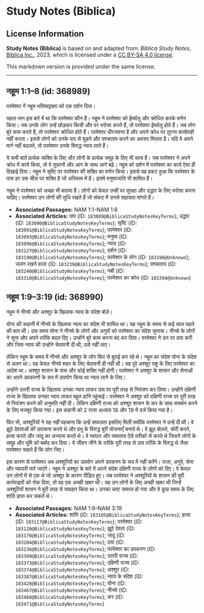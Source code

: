 # Study Notes (Biblica)

## License Information

**Study Notes (Biblica)** is based on and adapted from: _Biblica Study Notes_, [Biblica Inc.](https://www.biblica.com/), 2023, which is licensed under a [CC BY-SA 4.0 license](https://creativecommons.org/licenses/by-sa/4.0/legalcode.en).

This markdown version is provided under the same license.



--------------------------------

## नहूम 1:1–8 (id: 368989)

परमेश्वर नें नहूम भविष्यद्वक्ता को एक दर्शन दिया।

पहला भाग इस बारे में था कि परमेश्वर कौन हैं। नहूम ने परमेश्वर को ईर्ष्यालु और क्रोधित करके वर्णन किया। जब उनके लोग उन्हें छोड़कर किसी और पर भरोसा करते हैं, तो परमेश्वर ईर्ष्यालु होते हैं। जब लोग बुरे काम करते हैं, तो परमेश्वर क्रोधित होते हैं। परमेश्‍वर धीरजवन्त है और अपने क्रोध पर तुरन्त कार्यवाही नहीं करता। इससे लोगों को उनके पाप से मुड़ने और पश्चाताप करने का अवसर मिलता है। यदि वे अपने मार्ग नहीं बदलते, तो परमेश्वर उनके विरुद्ध न्याय लाते हैं।

ये सभी बातें प्रत्येक व्यक्ति के लिए और लोगों के प्रत्येक समूह के लिए भी सत्य हैं। जब परमेश्वर ने अपने क्रोध में कार्य किया, तो वे तूफानों और आग के साथ आगे बढ़े। नहूम को दर्शन में परमेश्वर का कार्य ऐसा ही दिखाई दिया। नहूम ने सृष्टि पर परमेश्वर की शक्ति का वर्णन किया। इससे यह प्रकट हुआ कि परमेश्वर के पास हर उस चीज़ पर शक्ति है जो अस्तित्व में है। इसमें मनुष्यजाति भी शामिल हैं।

नहूम ने परमेश्वर को अच्छा भी बताया हैं। लोगों को केवल उन्हीं पर सुरक्षा और उद्धार के लिए भरोसा करना चाहिए। परमेश्वर उन लोगों की सुधि रखते हैं जो संकट में उनसे सहायता मांगते हैं।

* **Associated Passages:** NAM 1:1–NAM 1:8
* **Associated Articles:** पाप (ID: `183089@BiblicaStudyNotesKeyTerms`); उद्धार (ID: `183090@BiblicaStudyNotesKeyTerms`); सृष्टि (ID: `183091@BiblicaStudyNotesKeyTerms`); परमेश्वर (ID: `183093@BiblicaStudyNotesKeyTerms`); मनुष्य (ID: `183096@BiblicaStudyNotesKeyTerms`); न्याय  (ID: `183127@BiblicaStudyNotesKeyTerms`); दर्शन (ID: `183190@BiblicaStudyNotesKeyTerms`); परमेश्वर के लोग  (ID: `183196@Unknown`); जलन रखने वाला  (ID: `183239@BiblicaStudyNotesKeyTerms`); पश्चाताप (ID: `183240@BiblicaStudyNotesKeyTerms`); नबी (ID: `183310@BiblicaStudyNotesKeyTerms`); परमेश्वर का क्रोध  (ID: `183394@Unknown`)

## नहूम 1:9–3:19 (id: 368990)

नहूम ने नीनवे और अश्शूर के खिलाफ न्याय के संदेश बोले।

योना की कहानी में नीनवे के खिलाफ न्याय का संदेश भी शामिल था। यह नहूम के समय से कई साल पहले की बात थी। उस समय योना ने नीनवे के लोगों और अगुवों को परमेश्वर का संदेश सुनाया। नीनवे के लोगों ने सुना और अपने तरीके बदल दिए। उन्होंने बुरे काम करना बंद कर दिया। परमेश्वर ने उन पर दया करी और जिस न्याय की उन्होंने चेतावनी दी थी, उसे नहीं लाए।

लेकिन नहूम के समय में नीनवे और अश्शूर के लोग फिर से बुराई कर रहे थे। नहूम का संदेश योना के संदेश से अलग था। यह केवल नीनवे शहर के लिए चेतावनी ही नहीं थी। यह पूरे अश्शूर राष्ट्र के लिए परमेश्वर का आदेश था। अश्शूर शासन के पास और कोई शक्ति नहीं होगी। परमेश्वर ने अश्शूर के शासन और सेनाओं का अपने उपकरणों के रूप में उपयोग किया था न्याय लाने के लिए।

उन्होंने उत्तरी राज्य के खिलाफ उनका न्याय लाकर उस पर पूरी तरह से नियंत्रण कर लिया। उन्होंने दक्षिणी राज्य के खिलाफ उनका न्याय लाकर बहुत हानि पहुंचाई। परमेश्वर ने अश्शूर को दक्षिणी राज्य पर पूरी तरह से नियंत्रण करने की अनुमति नहीं दी। लेकिन दक्षिणी राज्य को अश्शूर शासन के कर के साथ समर्थन करने के लिए मजबूर किया गया। इस कहानी को 2 राजा अध्याय 18 और 19 में दर्ज किया गया है।

फिर भी, अश्शूरियों ने यह नहीं पहचाना कि उन्हें सफलता इसलिए मिली क्योंकि परमेश्वर ने उन्हें दी थी। वे झूठे देवताओं की उपासना करते थे और प्रभु के विरुद्ध बुरी योजनाएँ बनाते थे। वे झूठ बोलते, चोरी करते, हत्या करते और जादू का अभ्यास करते थे। वे व्यापार और व्यवसाय ऐसे तरीकों से करते थे जिसने लोगों के समूह और भूमि को बर्बाद कर दिया। ये जीवन जीने के तरीके पूरी तरह से उस तरीके के विरुद्ध थे जैसा परमेश्वर चाहते हैं कि लोग जिए।

इस कारण से परमेश्वर अब अश्शूरियों का उपयोग अपने उपकरण के रूप में नहीं करेंगे। राजा, अगुवे, सेना और व्यापारी मारे जाएंगे। नहूम ने अश्शूर के बारे में अपने संदेश दक्षिणी राज्य के लोगों को दिए। वे केवल उन लोगों में से एक थे जो अश्शूर के कारण पीड़ित हुए। जब परमेश्वर ने अश्शूरियों के शासन की बुरी कार्रवाइयों को रोक दिया, तो वह एक अच्छी खबर थी। यह उन लोगों के लिए अच्छी खबर थी जिन्हें अश्शूरियों शासन ने बुरी तरह से व्यवहार किया था। उनका कष्ट समाप्त हो गया और वे कुछ समय के लिए शांति प्राप्त कर सकते थे।

* **Associated Passages:** NAM 1:9–NAM 3:19
* **Associated Articles:** शांति (ID: `183105@BiblicaStudyNotesKeyTerms`); हत्या (ID: `183117@BiblicaStudyNotesKeyTerms`); परमेश्वर (ID: `183120@BiblicaStudyNotesKeyTerms`); झूठे देवता (ID: `183178@BiblicaStudyNotesKeyTerms`); जादू (ID: `183204@BiblicaStudyNotesKeyTerms`); दया (ID: `183236@BiblicaStudyNotesKeyTerms`); परमेश्वर का उपकरण (ID: `183309@BiblicaStudyNotesKeyTerms`); उत्तरी राज्य (ID: `183373@BiblicaStudyNotesKeyTerms`); दक्षिणी राज्य (ID: `183374@BiblicaStudyNotesKeyTerms`); अश्शुर  (ID: `183387@BiblicaStudyNotesKeyTerms`); न्याय के संदेश (ID: `183428@BiblicaStudyNotesKeyTerms`); योना (ID: `183467@BiblicaStudyNotesKeyTerms`); नीनवे (ID: `183468@BiblicaStudyNotesKeyTerms`); कर (ID: `183471@BiblicaStudyNotesKeyTerms`)

